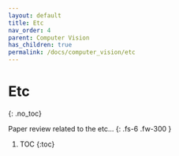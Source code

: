 ```yaml
---
layout: default
title: Etc
nav_order: 4
parent: Computer Vision
has_children: true
permalink: /docs/computer_vision/etc
---
```


# Etc
{: .no_toc}

Paper review related to the etc...
{: .fs-6 .fw-300 }
1. TOC
{:toc}